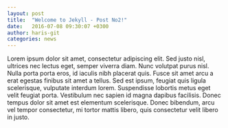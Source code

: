 ```yaml
---
layout: post
title:  "Welcome to Jekyll - Post No2!"
date:   2016-07-08 09:30:07 +0300
author: haris-git
categories: news
---
```

Lorem ipsum dolor sit amet, consectetur adipiscing elit. Sed justo nisl, ultrices nec lectus eget, semper viverra diam. Nunc volutpat purus nisl. Nulla porta porta eros, id iaculis nibh placerat quis. Fusce sit amet arcu a erat egestas finibus sit amet a tellus. Sed est ipsum, feugiat quis ligula scelerisque, vulputate interdum lorem. Suspendisse lobortis metus eget velit feugiat porta. Vestibulum nec sapien id magna dapibus facilisis. Donec tempus dolor sit amet est elementum scelerisque. Donec bibendum, arcu vel tempor consectetur, mi tortor mattis libero, quis consectetur velit libero in justo. 
